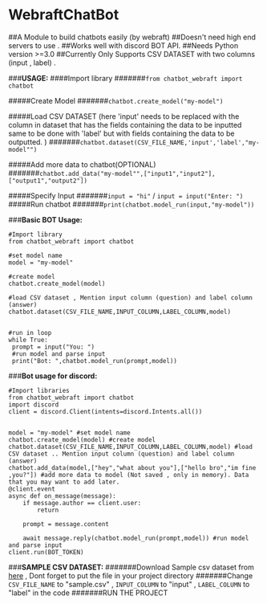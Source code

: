 # WebraftChatBot
##A Module to build chatbots easily (by webraft)
##Doesn't need high end servers to use . 
##Works well with discord BOT API.
##Needs Python version >=3.0
##Currently Only Supports CSV DATASET with two columns (input , label) .

###**USAGE:**
####Import library
#######```from chatbot_webraft import chatbot```

#####Create Model
#######```chatbot.create_model("my-model")```

#####Load  CSV DATASET (here 'input' needs to be replaced with the column in dataset that has the fields containing the data to be inputted same to be done with 'label' but with fields containing the data to be outputted. )
#######```chatbot.dataset(CSV_FILE_NAME,'input','label',"my-model"") ```

#####Add more data to chatbot(OPTIONAL)
#######```chatbot.add_data("my-model"",["input1","input2"],["output1","output2"]) ```

#####Specify Input
#######```input = "hi"``` / ```input = input("Enter: ")```
#####Run chatbot
#######```print(chatbot.model_run(input,"my-model"))```

###**Basic BOT Usage:**
 ```
 #Import library
from chatbot_webraft import chatbot

#set model name
model = "my-model" 

#create model
chatbot.create_model(model)

#load CSV dataset , Mention input column (question) and label column (answer)
chatbot.dataset(CSV_FILE_NAME,INPUT_COLUMN,LABEL_COLUMN,model) 


#run in loop
while True:
  prompt = input("You: ")    
  #run model and parse input
  print("Bot: ",chatbot.model_run(prompt,model)) 

 ```

 ###**Bot usage for discord:**
```
#Import libraries
from chatbot_webraft import chatbot
import discord 
client = discord.Client(intents=discord.Intents.all())


model = "my-model" #set model name
chatbot.create_model(model) #create model
chatbot.dataset(CSV_FILE_NAME,INPUT_COLUMN,LABEL_COLUMN,model) #load CSV dataset .. Mention input column (question) and label column (answer)
chatbot.add_data(model,["hey","what about you"],["hello bro","im fine ,you?"]) #add more data to model (Not saved , only in memory). Data that you may want to add later.
@client.event
async def on_message(message):
    if message.author == client.user:
        return

    prompt = message.content
    
    await message.reply(chatbot.model_run(prompt,model)) #run model and parse input
client.run(BOT_TOKEN)
```
###**SAMPLE CSV DATASET:**
#######Download Sample csv dataset from [here]("https://webraft.in/sample.csv") , Dont forget to put the file in your project directory
#######Change `CSV_FILE_NAME` to "sample.csv" , `INPUT_COLUMN` to "input" , `LABEL_COLUMN` to "label" in the code
#######RUN THE PROJECT